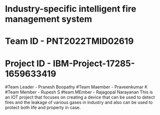 # Industry-specific intelligent fire management system
# Team ID - PNT2022TMID02619
# Project ID - IBM-Project-17285-1659633419
#Team Leader - Pranesh Boopathy
#Team Maember - Praveenkumar K
#Team Member - Rupesh S
#team MEmber - Rajagopal Narayanan
This is an IOT project that focuses on creating a device that can be used to detect fires and the leakage of various gases in industry and also can be used to protect both life and property in case. 
